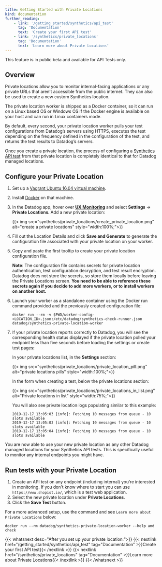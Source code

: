 ```yaml
---
title: Getting Started with Private Locations
kind: documentation
further_reading:
    - link: '/getting_started/synthetics/api_test'
      tag: 'Documentation'
      text: 'Create your first API test'
    - link: '/synthetics/private_locations'
      tag: 'Documentation'
      text: 'Learn more about Private Locations'
---
```


<div class="alert alert-warning">
This feature is in public beta and available for API Tests only.
</div>

## Overview

Private locations allow you to monitor internal-facing applications or any private URLs that aren’t accessible from the public internet. They can also be used to create a new custom Synthetics location.

The private location worker is shipped as a Docker container, so it can run on a Linux based OS or Windows OS if the Docker engine is available on your host and can run in Linux containers mode.

By default, every second, your private location worker pulls your test configurations from Datadog’s servers using HTTPS, executes the test depending on the frequency defined in the configuration of the test, and returns the test results to Datadog’s servers.

Once you create a private location, the process of configuring a [Synthetics API test][1] from that private location is completely identical to that for Datadog managed locations.

## Configure your Private Location

1. Set up a [Vagrant Ubuntu 16.04 virtual machine][2].
2. Install [Docker][3] on that machine.
3. In the Datadog app, hover over **[UX Monitoring][4]** and select **Settings** -> **Private Locations**. Add a new private location:

    {{< img src="synthetics/private_locations/create_private_location.png" alt="create a private locations"  style="width:100%;">}}

4. Fill out the Location Details and click **Save and Generate** to generate the configuration file associated with your private location on your worker.

5. Copy and paste the first tooltip to create your private location configuration file.

    **Note**: The configuration file contains secrets for private location authentication, test configuration decryption, and test result encryption. Datadog does not store the secrets, so store them locally before leaving the Private Locations screen. **You need to be able to reference these secrets again if you decide to add more workers, or to install workers on another host.**

6. Launch your worker as a standalone container using the Docker run command provided and the previously created configuration file:

    ```shell
    docker run --rm -v $PWD/worker-config-<LOCATION_ID>.json:/etc/datadog/synthetics-check-runner.json datadog/synthetics-private-location-worker
    ```

7. If your private location reports correctly to Datadog, you will see the corresponding health status displayed if the private location polled your endpoint less than five seconds before loading the settings or create test pages:

    In your private locations list, in the **Settings** section:

    {{< img src="synthetics/private_locations/private_location_pill.png" alt="private locations pills"  style="width:100%;">}}

    In the form when creating a test, below the private locations section:

    {{< img src="synthetics/private_locations/private_locations_in_list.png" alt="Private locations in list"  style="width:75%;">}}

    You will also see private location logs populating similar to this example:

    ```text
    2019-12-17 13:05:03 [info]: Fetching 10 messages from queue - 10 slots available
    2019-12-17 13:05:03 [info]: Fetching 10 messages from queue - 10 slots available
    2019-12-17 13:05:04 [info]: Fetching 10 messages from queue - 10 slots available
    ```

You are now able to use your new private location as any other Datadog managed locations for your Synthetics API tests. This is specifically useful to monitor any internal endpoints you might have.

## Run tests with your Private Location

1. Create an API test on any endpoint (including internal) you're interested in monitoring. If you don't know where to start you can use `https://www.shopist.io/`, which is a test web application.
2. Select the new private location under **Private Locations**.
3. Click the **Save Test** button.

For a more advanced setup, use the command and see `Learn more about Private Locations` below:

```shell
docker run --rm datadog/synthetics-private-location-worker --help and check
```

{{< whatsnext desc="After you set up your private location:">}}
{{< nextlink href="/getting_started/synthetics/api_test" tag="Documentation" >}}Create your first API test{{< /nextlink >}}
{{< nextlink href="/synthetics/private_locations" tag="Documentation" >}}Learn more about Private Locations{{< /nextlink >}}
{{< /whatsnext >}}

[1]: /getting_started/synthetics/api_test
[2]: https://app.vagrantup.com/ubuntu/boxes/xenial64
[3]: https://docs.docker.com/install/linux/docker-ce/ubuntu/#install-docker-ce
[4]: https://app.datadoghq.com/synthetics/list
